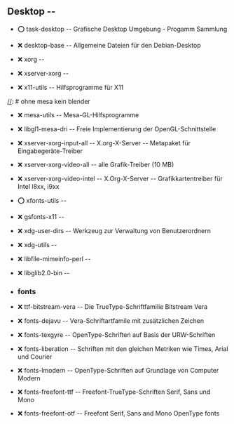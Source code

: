 ##  Desktop  --

[//]: # (gerd: >> recommends true << schlägt bevorzugt >> gnome << als Desktop vor - alternativ mate,kde-standard,xfce4,wmaker )

- :o:  task-desktop  -- Grafische Desktop Umgebung - Progamm Sammlung
 - :x:  desktop-base  -- Allgemeine Dateien für den Debian-Desktop

 - :x:  xorg  --
  - :x:  xserver-xorg  --
  - :x:  x11-utils  -- Hilfsprogramme für X11

[//]: # ohne mesa kein blender
   - :x:  mesa-utils  -- Mesa-GL-Hilfsprogramme
  - :x:  libgl1-mesa-dri  -- 	Freie Implementierung der OpenGL-Schnittstelle

 - :x:  xserver-xorg-input-all  -- X.org-X-Server -- Metapaket für Eingabegeräte-Treiber
 - :x:  xserver-xorg-video-all  -- alle Grafik-Treiber (10 MB)
 - :x:  xserver-xorg-video-intel  -- X.Org-X-Server -- Grafikkartentreiber für Intel i8xx, i9xx

 - :o:  xfonts-utils  --
  - :x:  gsfonts-x11  --
 - :x:  xdg-user-dirs  --	Werkzeug zur Verwaltung von Benutzerordnern


- :x:  xdg-utils  --
- :x:  libfile-mimeinfo-perl  --
- :x:  libglib2.0-bin  --

- ### fonts

- :x:  ttf-bitstream-vera  --	Die TrueType-Schriftfamilie Bitstream Vera
- :x:  fonts-dejavu  --		Vera-Schriftartfamile mit zusätzlichen Zeichen
- :x:  fonts-texgyre  --	OpenType-Schriften auf Basis der URW-Schriften
- :x:  fonts-liberation  --	Schriften mit den gleichen Metriken wie Times, Arial und Courier
- :x:  fonts-lmodern  --	OpenType-Schriften auf Grundlage von Computer Modern
- :x:  fonts-freefont-ttf  --	Freefont-TrueType-Schriften Serif, Sans und Mono
- :x:  fonts-freefont-otf  --	Freefont Serif, Sans and Mono OpenType fonts
